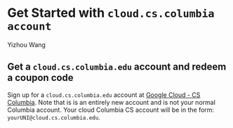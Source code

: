 # Get Started with `cloud.cs.columbia account`
Yizhou Wang

## Get a `cloud.cs.columbia.edu` account and redeem a coupon code
Sign up for a `cloud.cs.columbia.edu` account at [Google Cloud - CS Columbia](https://www.cs.columbia.edu/auth/cloud). Note that is is an entirely new account and is not your normal Columbia account. Your cloud Columbia CS account will be in the form: `yourUNI@cloud.cs.columbia.edu`.

